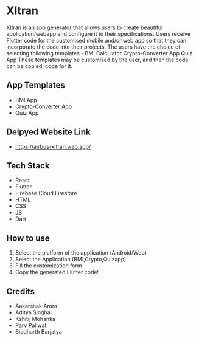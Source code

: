 # Xltran

Xltran is an app generator that allows users to create beautiful application/webapp and  configure it to their specifications. Users receive Flutter code for the customised mobile and/or web app so that they can incorporate the code into their projects.
The users have the choice of selecting following templates - 
BMI Calculator
Crypto-Converter App
Quiz App
These templates may be customised by the user, and then the code can be copied.
 code for it.
## App Templates
* BMI App
* Crypto-Converter App
* Quiz App

## Delpyed Website Link
- https://airbus-xltran.web.app/

## Tech Stack
* React
* Flutter
* Firebase Cloud Firestore
* HTML
* CSS
* JS
* Dart
## How to use
1. Select the platform of the application (Android/Web)
2. Select the Application (BMI,Crypto,Quizapp)
3. Fill the customization form
4. Copy the generated Flutter code!
## Credits
* Aakarshak Arora
* Aditya Singhai
* Kshitij Mohanka
* Parv Paliwal 
* Siddharth Barjatya
